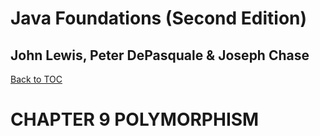 # **Java Foundations (Second Edition)**
## John Lewis, Peter DePasquale & Joseph Chase

[Back to TOC](THE%20BOOK%20ON%20JAVA.md)

# CHAPTER 9 POLYMORPHISM